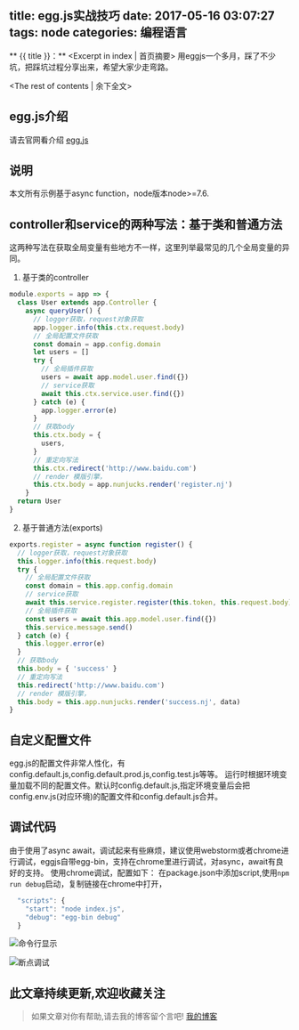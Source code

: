 title: egg.js实战技巧
date: 2017-05-16 03:07:27
tags: node
categories: 编程语言
---
** {{ title }}：** <Excerpt in index | 首页摘要>
用eggjs一个多月，踩了不少坑，把踩坑过程分享出来，希望大家少走弯路。
<!-- more -->
<The rest of contents | 余下全文>

## egg.js介绍
请去官网看介绍 [egg.js](https://eggjs.org/zh-cn/)

## 说明
本文所有示例基于async function，node版本node>=7.6.

## controller和service的两种写法：基于类和普通方法
这两种写法在获取全局变量有些地方不一样，这里列举最常见的几个全局变量的异同。

1. 基于类的controller
```js
module.exports = app => {
  class User extends app.Controller {
    async queryUser() {
      // logger获取，request对象获取
      app.logger.info(this.ctx.request.body)
      // 全局配置文件获取
      const domain = app.config.domain
      let users = []
      try {
        // 全局插件获取
        users = await app.model.user.find({})
        // service获取
        await this.ctx.service.user.find({})
      } catch (e) {
        app.logger.error(e)
      }
      // 获取body
      this.ctx.body = {
        users,
      }
      // 重定向写法
      this.ctx.redirect('http://www.baidu.com')
      // render 模版引擎，
      this.ctx.body = app.nunjucks.render('register.nj')
    }
  return User
}
```

2. 基于普通方法(exports)
```js
exports.register = async function register() {
  // logger获取，request对象获取
  this.logger.info(this.request.body)
  try {
    // 全局配置文件获取
    const domain = this.app.config.domain
    // service获取
    await this.service.register.register(this.token, this.request.body)
    // 全局插件获取
    const users = await this.app.model.user.find({})
    this.service.message.send()
  } catch (e) {
    this.logger.error(e)
  }
  // 获取body
  this.body = { 'success' }
  // 重定向写法
  this.redirect('http://www.baidu.com')
  // render 模版引擎，
  this.body = this.app.nunjucks.render('success.nj', data)
}
```

## 自定义配置文件
egg.js的配置文件非常人性化，有config.default.js,config.default.prod.js,config.test.js等等。
运行时根据环境变量加载不同的配置文件。默认时config.default.js,指定环境变量后会把config.env.js(对应环境)的配置文件和config.default.js合并。

## 调试代码
由于使用了async await，调试起来有些麻烦，建议使用webstorm或者chrome进行调试，eggjs自带egg-bin，支持在chrome里进行调试，对async，await有良好的支持。
使用chrome调试，配置如下：
在package.json中添加script,使用`npm run debug`启动，复制链接在chrome中打开，
```js
  "scripts": {
    "start": "node index.js",
    "debug": "egg-bin debug"
  }
```
![命令行显示](http://o7kalf5h3.bkt.clouddn.com/debug-egg.png)

![断点调试](http://o7kalf5h3.bkt.clouddn.com/debug-egg-point.png)

## 此文章持续更新,欢迎收藏关注


> 如果文章对你有帮助,请去我的博客留个言吧! [我的博客][1]

[1]: http://geeksblog.cc
